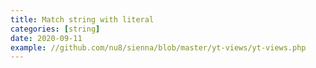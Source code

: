 ```yaml
---
title: Match string with literal
categories: [string]
date: 2020-09-11
example: //github.com/nu8/sienna/blob/master/yt-views/yt-views.php
---
```

